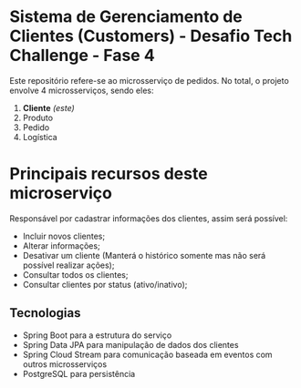 # Sistema de Gerenciamento de Clientes (Customers) - Desafio Tech Challenge - Fase 4

Este repositório refere-se ao microsserviço de pedidos. No total, o projeto envolve 4 microsserviços, sendo eles:

1. **Cliente** *(este)*
2. Produto
3. Pedido
4. Logística

# Principais recursos deste microserviço

Responsável por cadastrar informações dos clientes, assim será possível:
* Incluir novos clientes;
* Alterar informações;
* Desativar um cliente (Manterá o histórico somente mas não será possível realizar ações);
* Consultar todos os clientes;
* Consultar clientes por status (ativo/inativo);

## Tecnologias

* Spring Boot para a estrutura do serviço
* Spring Data JPA para manipulação de dados dos clientes
* Spring Cloud Stream para comunicação baseada em eventos com outros microsserviços
* PostgreSQL para persistência 